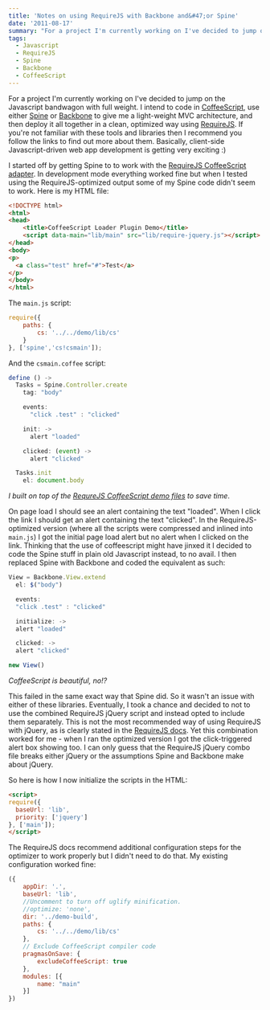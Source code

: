 ```yaml
---
title: 'Notes on using RequireJS with Backbone and&#47;or Spine'
date: '2011-08-17'
summary: "For a project I'm currently working on I've decided to jump on the Javascript bandwagon with full weight. I intend to code in [CoffeeScript](http:&#47;&#47;jashkenas.github.com&#47;coffee-script&#47;), use either [Spine](http:&#47;&#47;maccman.github.com&#47;spine&#47;) or [Backbone](http:&#47;&#47;documentcloud.github.com&#47;backbone&#47;) to give me a light-weight MVC architecture, and then deploy it all together in a clean, optimized way using [RequireJS](http:&#47;&#47;requirejs.org&#47;). If you're not familiar with these tools and libraries then I recommend you follow the links to find out more about them. Basically, client-side Javascript-driven web app development is getting very exciting :)\r\n\r\nI started off by getting Spine to to work with the [RequireJS CoffeeScript adapter](https:&#47;&#47;github.com&#47;jrburke&#47;require-cs). In development mode everything worked fine but when I tested using the RequireJS-optimized output some of my Spine code didn't seem to work. Here is my HTML file:\r\n"
tags:
  - Javascript
  - RequireJS
  - Spine
  - Backbone
  - CoffeeScript
---
```

For a project I'm currently working on I've decided to jump on the Javascript bandwagon with full weight. I intend to code in [CoffeeScript](http://jashkenas.github.com/coffee-script/), use either [Spine](http://maccman.github.com/spine/) or [Backbone](http://documentcloud.github.com/backbone/) to give me a light-weight MVC architecture, and then deploy it all together in a clean, optimized way using [RequireJS](http://requirejs.org/). If you're not familiar with these tools and libraries then I recommend you follow the links to find out more about them. Basically, client-side Javascript-driven web app development is getting very exciting :)

I started off by getting Spine to to work with the [RequireJS CoffeeScript adapter](https://github.com/jrburke/require-cs). In development mode everything worked fine but when I tested using the RequireJS-optimized output some of my Spine code didn't seem to work. Here is my HTML file:

```html
<!DOCTYPE html>
<html>
<head>
    <title>CoffeeScript Loader Plugin Demo</title>
    <script data-main="lib/main" src="lib/require-jquery.js"></script>
</head>
<body>
<p>
  <a class="test" href="#">Test</a>
</p>
</body>
</html>
```

The `main.js` script:

```js
require({
    paths: {
        cs: '../../demo/lib/cs'
    }
}, ['spine','cs!csmain']);
```

And the `csmain.coffee` script:

```js
define () ->
  Tasks = Spine.Controller.create
    tag: "body"

    events:
      "click .test" : "clicked"

    init: ->
      alert "loaded"

    clicked: (event) ->
      alert "clicked"

  Tasks.init
    el: document.body
```

_I built on top of the [RequreJS CoffeeScript demo files](https://github.com/jrburke/require-cs/tree/master/demo) to save time_.

On page load I should see an alert containing the text "loaded". When I click the link I should get an alert containing the text "clicked". In the RequireJS-optimized version (where all the scripts were compressed and inlined into `main.js`) I got the initial page load alert but no alert when I clicked on the link. Thinking that the use of coffeescript might have jinxed it I decided to code the Spine stuff in plain old Javascript instead, to no avail. I then replaced Spine with Backbone and coded the equivalent as such:

```js
View = Backbone.View.extend
  el: $("body")

  events:
  "click .test" : "clicked"

  initialize: ->
  alert "loaded"

  clicked: ->
  alert "clicked"

new View()
```

_CoffeeScript is beautiful, no!?_

This failed in the same exact way that Spine did. So it wasn't an issue with either of these libraries. Eventually, I took a chance and decided to not to use the combined RequireJS jQuery script and instead opted to include them separately. This is not the most recommended way of using RequireJS with jQuery, as is clearly stated in the [RequireJS docs](https://github.com/jrburke/require-jquery). Yet this combination worked for me - when I ran the optimized version I got the click-triggered alert box showing too. I can only guess that the RequireJS jQuery combo file breaks either jQuery or the assumptions Spine and Backbone make about jQuery.

So here is how I now initialize the scripts in the HTML:

```html
<script>
require({
  baseUrl: 'lib',
  priority: ['jquery']
}, ['main']);
</script>
```

The RequireJS docs recommend additional configuration steps for the optimizer to work properly but I didn't need to do that. My existing configuration worked fine:

```js
({
    appDir: '.',
    baseUrl: 'lib',
    //Uncomment to turn off uglify minification.
    //optimize: 'none',
    dir: '../demo-build',
    paths: {
        cs: '../../demo/lib/cs'
    },
    // Exclude CoffeeScript compiler code
    pragmasOnSave: {
        excludeCoffeeScript: true
    },
    modules: [{
        name: "main"
    }]
})
```
